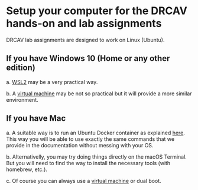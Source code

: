 # Setup your computer for the DRCAV hands-on and lab assignments

DRCAV lab assignments are designed to work on Linux (Ubuntu). 

## If you have Windows 10 (Home or any other edition)

a. [WSL2](./wsl.md) may be a very practical way.

b. A [virtual machine](./virtualmachine.md) may be not so practical but it will provide a more similar environment. 

## If you have Mac

a. A suitable way is to run an Ubuntu Docker container as explained [here](./docker.md). This way you will be able to use exactly the same commands that we provide in the documentation without messing with your OS.

b. Alternativelly, you may try doing things directly on the macOS Terminal. But you will need to find the way to install the necessary tools (with homebrew, etc.). 

c. Of course you can always use a [virtual machine](./virtualmachine.md) or dual boot.




